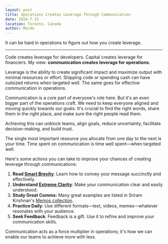 ```yaml
---
layout: post
title: Operations Creates Leverage Through Communication
date: 2024-7-15
location: Toronto, Canada
author: Murdo
---
```


It can be hard in operations to figure out how you create leverage.

---

Code creates leverage for developers. Capital creates leverage for financiers. My view: **communication creates leverage for operations.**

Leverage is the ability to create significant impact and maximize output with minimal resources or effort. Shipping code or spending cash can have outsized returns when targeted well. The same goes for effective communication in operations.

Communication is a core part of everyone's role here. But it's an even bigger part of the operations craft. We need to keep everyone aligned and moving quickly towards our goals. It's crucial to find the right words, share them in the right place, and make sure the right people read them.

Achieving this can unblock teams, align goals, reduce uncertainty, facilitate decision-making, and build trust.

The single most important resource you allocate from one day to the next is your time. Time spent on communication is time well spent—when targeted well.

Here's some actions you can take to improve your chances of creating leverage through communications:
1. **Read [Smart Brevity](https://www.axios.com/smart-brevity)**: Learn how to convey your message succinctly and effectively.
2. **Understand [Extreme Clarity](https://jon.paris/2023/06/20/extremeclarity/)**: Make your communication clear and easily understood.
3. **Study Great Comms:** Many great examples are listed in Sriram Krishnan's [Memos collection](https://sriramk.com/memos/).
4. **Practice Daily**: Use different formats—text, videos, memes—whatever resonates with your audience.
5. **Seek Feedback**: Feedback is a gift. Use it to refine and improve your communication skills.

Communication acts as a force multiplier in operations; it's how we can enable our teams to achieve more with less.
